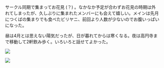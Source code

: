 サークル同期で集まってお花見 (？) 。なかなか予定が合わずお花見の時期は外れてしまったが、久しぶりに集まれたメンバーにも会えて嬉しい。メインは先月につくばの集まりでも食べたビリヤニ、前回より人数が少ないのでお腹いっぱいになった。

昼は4月とは思えない陽気だったが、日が暮れてからは寒くなる。夜は高円寺まで移動して2軒飲み歩く。いろいろと話せてよかった。

![](https://photos.apkas.net/medium/202504/20250419-D1000111.webp)

![](https://photos.apkas.net/medium/202504/20250419-D1000120.webp)

